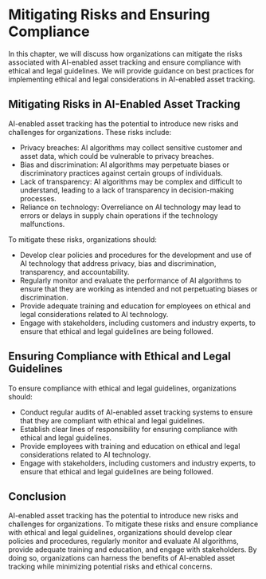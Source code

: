 Mitigating Risks and Ensuring Compliance
===================================================================================================================

In this chapter, we will discuss how organizations can mitigate the risks associated with AI-enabled asset tracking and ensure compliance with ethical and legal guidelines. We will provide guidance on best practices for implementing ethical and legal considerations in AI-enabled asset tracking.

Mitigating Risks in AI-Enabled Asset Tracking
---------------------------------------------

AI-enabled asset tracking has the potential to introduce new risks and challenges for organizations. These risks include:

* Privacy breaches: AI algorithms may collect sensitive customer and asset data, which could be vulnerable to privacy breaches.
* Bias and discrimination: AI algorithms may perpetuate biases or discriminatory practices against certain groups of individuals.
* Lack of transparency: AI algorithms may be complex and difficult to understand, leading to a lack of transparency in decision-making processes.
* Reliance on technology: Overreliance on AI technology may lead to errors or delays in supply chain operations if the technology malfunctions.

To mitigate these risks, organizations should:

* Develop clear policies and procedures for the development and use of AI technology that address privacy, bias and discrimination, transparency, and accountability.
* Regularly monitor and evaluate the performance of AI algorithms to ensure that they are working as intended and not perpetuating biases or discrimination.
* Provide adequate training and education for employees on ethical and legal considerations related to AI technology.
* Engage with stakeholders, including customers and industry experts, to ensure that ethical and legal guidelines are being followed.

Ensuring Compliance with Ethical and Legal Guidelines
-----------------------------------------------------

To ensure compliance with ethical and legal guidelines, organizations should:

* Conduct regular audits of AI-enabled asset tracking systems to ensure that they are compliant with ethical and legal guidelines.
* Establish clear lines of responsibility for ensuring compliance with ethical and legal guidelines.
* Provide employees with training and education on ethical and legal considerations related to AI technology.
* Engage with stakeholders, including customers and industry experts, to ensure that ethical and legal guidelines are being followed.

Conclusion
----------

AI-enabled asset tracking has the potential to introduce new risks and challenges for organizations. To mitigate these risks and ensure compliance with ethical and legal guidelines, organizations should develop clear policies and procedures, regularly monitor and evaluate AI algorithms, provide adequate training and education, and engage with stakeholders. By doing so, organizations can harness the benefits of AI-enabled asset tracking while minimizing potential risks and ethical concerns.
